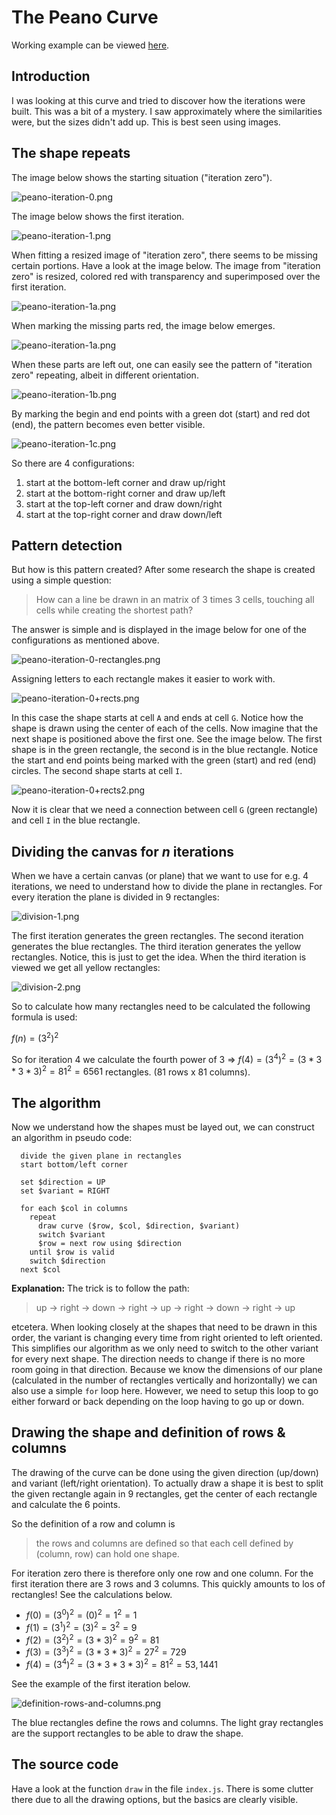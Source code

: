 # The Peano Curve

Working example can be viewed [here](https://math.molema.org/linefractals/peano/).

## Introduction

I was looking at this curve and tried to discover how the iterations were built. This was a bit of a mystery. I saw
approximately where the similarities were, but the sizes didn't add up. This is best seen using images.

## The shape repeats

The image below shows the starting situation ("iteration zero").

![peano-iteration-0.png](images/peano-iteration-0.png)

The image below shows the first iteration.

![peano-iteration-1.png](images/peano-iteration-1.png)

When fitting a resized image of "iteration zero", there seems to be missing certain portions. Have a look at the image
below. The image from "iteration zero" is resized, colored red with transparency and  superimposed over the first iteration.

![peano-iteration-1a.png](images/peano-iteration-1a.png)

When marking the missing parts red, the image below emerges.

![peano-iteration-1a.png](images/peano-iteration-1b.png)

When these parts are left out, one can easily see the pattern of "iteration zero" repeating, albeit in different orientation.

![peano-iteration-1b.png](images/peano-iteration-1c.png)

By marking the begin and end points with a green dot (start) and red dot (end), the pattern becomes even better visible.

![peano-iteration-1c.png](images/peano-iteration-1d.png)

So there are 4 configurations:
1. start at the bottom-left corner and draw up/right
2. start at the bottom-right  corner and draw up/left
3. start at the top-left corner  and draw down/right
4. start at the top-right  corner and draw down/left

## Pattern detection
But how is this pattern created?  After some research the shape is created using a simple question: 
> How can a line be drawn in an matrix of 3 times 3 cells, touching all cells while creating the shortest path?

The answer is simple and is displayed in the image below for one of the configurations as mentioned above.

![peano-iteration-0-rectangles.png](images/peano-iteration-0-rectangles.png)

Assigning letters to each rectangle makes it easier to work with. 

![peano-iteration-0+rects.png](images/peano-iteration-0+rects.png)

In this case the shape starts at cell `A` and ends at cell `G`. Notice how the shape is drawn using the center of each
of the cells. Now imagine that the next shape is positioned above the first one. See the image below. The first shape
is in the green rectangle, the second is in the blue rectangle. Notice the start and end points being marked with the
green (start) and red (end) circles. The second shape starts at cell `I`.

![peano-iteration-0+rects2.png](images/peano-iteration-0+rects2.png)

Now it is clear that we need a connection between cell `G` (green rectangle) and cell `I` in the blue rectangle.

## Dividing the canvas for *n* iterations
When we have a certain canvas (or plane) that we want to use for e.g. 4 iterations, we need to understand how to divide
the plane in rectangles. For every iteration the plane is divided in 9 rectangles:

![division-1.png](images/division-1.png)

The first iteration generates the green rectangles. The second iteration generates the blue rectangles. The third iteration
generates the yellow rectangles. Notice, this is just to get the idea. When the third iteration is viewed we get all
yellow rectangles:

![division-2.png](images/division-2.png)

So to calculate how many rectangles need to be calculated the following formula is used:

$f\left(n\right) = \left(3^2\right)^2$

So for iteration 4 we calculate the fourth power of 3 =>
$f\left(4\right) = \left(3^4\right)^2 = \left(3 * 3 * 3 * 3\right)^2 = 81^2 = 6561$ 
rectangles. (81 rows x 81 columns).

## The algorithm

Now we understand how the shapes must be layed out, we can construct an algorithm in pseudo code:
```text
  divide the given plane in rectangles
  start bottom/left corner
  
  set $direction = UP
  set $variant = RIGHT
  
  for each $col in columns
    repeat
      draw curve ($row, $col, $direction, $variant)
      switch $variant
      $row = next row using $direction
    until $row is valid
    switch $direction
  next $col
```

**Explanation:**
The trick is to follow the path:
> up -> right -> down -> right -> up -> right -> down -> right -> up

etcetera. When looking closely at the shapes that need to be drawn in this order, the variant is changing every time from right oriented
to left oriented. This simplifies our algorithm as we only need to switch to the other variant for every next shape. 
The direction needs to change if there is no more room going in that direction. Because we know the dimensions of our
plane (calculated in the number of rectangles vertically and horizontally) we can also use a simple `for` loop here. 
However, we need to setup this loop to go either forward or back depending on the loop having to go up or down.  

## Drawing the shape and definition of rows & columns

The drawing of the curve can be done using the given direction (up/down) and variant (left/right orientation). To actually
draw a shape it is best to split the given rectangle again in 9 rectangles, get the center of each rectangle and calculate
the 6 points. 

So the definition of a row and column is 
> the rows and columns are defined so that each cell defined by (column, row) can hold one shape.

For iteration zero there is therefore only one row and one column. For the first iteration there are 3 rows and
3 columns. This quickly amounts to los of rectangles! See the calculations below. 

* $f\left(0\right) = \left(3^0\right)^2 = \left(0\right)^2 = 1^2 = 1$
* $f\left(1\right) = \left(3^1\right)^2 = \left(3\right)^2 = 3^2 = 9$
* $f\left(2\right) = \left(3^2\right)^2 = \left(3 * 3\right)^2 = 9^2 = 81$
* $f\left(3\right) = \left(3^3\right)^2 = \left(3 * 3 * 3\right)^2 = 27^2 = 729$
* $f\left(4\right) = \left(3^4\right)^2 = \left(3 * 3 * 3 * 3\right)^2 = 81^2 = 53,1441$


See the example of the first iteration below.

![definition-rows-and-columns.png](images/definition-rows-and-columns.png)

The blue rectangles define the rows and columns. The light gray rectangles are the support rectangles to be able to draw 
the shape. 

## The source code

Have a look at the function `draw` in the file `index.js`. There is some clutter there due to all the drawing
options, but the basics are clearly visible.